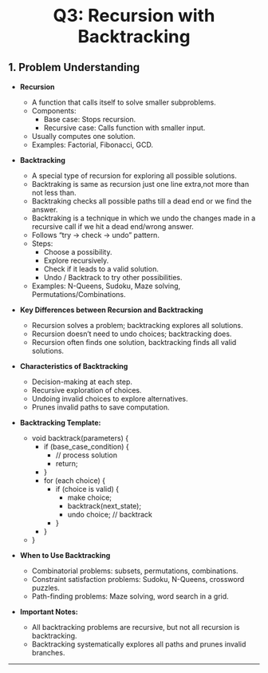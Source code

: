 <!-- #region 3-Recursion with Backtracking -->

<h1 style="text-align:center; font-size:2.5em; font-weight:bold;">Q3: Recursion with Backtracking</h1>

## 1. Problem Understanding

- **Recursion**
    - A function that calls itself to solve smaller subproblems.
    - Components:
      * Base case: Stops recursion.
      * Recursive case: Calls function with smaller input.
    - Usually computes one solution.
    - Examples: Factorial, Fibonacci, GCD.

- **Backtracking**
    - A special type of recursion for exploring all possible solutions.
    - Backtraking is same as recursion just one line extra,not more than not less than.
    - Backtraking checks all possible paths till a dead end or we find the answer.
    - Backtraking is a technique in which we undo the changes made in a  recursive call if we hit a dead end/wrong answer.
    - Follows “try → check → undo” pattern.
    - Steps:
      * Choose a possibility.
      * Explore recursively.
      * Check if it leads to a valid solution.
      * Undo / Backtrack to try other possibilities.
    - Examples: N-Queens, Sudoku, Maze solving, Permutations/Combinations.

- **Key Differences between Recursion and Backtracking**
    - Recursion solves a problem; backtracking explores all solutions.
    - Recursion doesn’t need to undo choices; backtracking does.
    - Recursion often finds one solution, backtracking finds all valid solutions.

- **Characteristics of Backtracking**
    - Decision-making at each step.
    - Recursive exploration of choices.
    - Undoing invalid choices to explore alternatives.
    - Prunes invalid paths to save computation.

- **Backtracking Template:**
    - void backtrack(parameters) {
        * if (base_case_condition) {
            * // process solution
            * return;
        * }
        * for (each choice) {
            * if (choice is valid) {
                * make choice;
                * backtrack(next_state);
                * undo choice;  // backtrack
            * }
        * }
    - }

- **When to Use Backtracking**
    - Combinatorial problems: subsets, permutations, combinations.
    - Constraint satisfaction problems: Sudoku, N-Queens, crossword puzzles.
    - Path-finding problems: Maze solving, word search in a grid.

- **Important Notes:**
    - All backtracking problems are recursive, but not all recursion is backtracking.
    - Backtracking systematically explores all paths and prunes invalid branches.
---

<!-- #endregion -->
